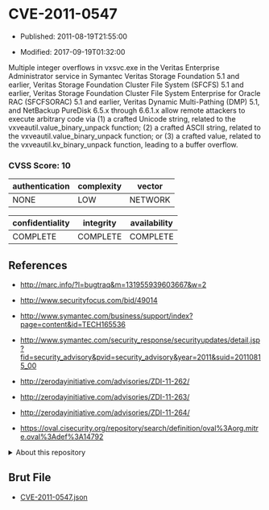 # CVE-2011-0547

- Published: 2011-08-19T21:55:00

- Modified: 2017-09-19T01:32:00

Multiple integer overflows in vxsvc.exe in the Veritas Enterprise Administrator service in Symantec Veritas Storage Foundation 5.1 and earlier, Veritas Storage Foundation Cluster File System (SFCFS) 5.1 and earlier, Veritas Storage Foundation Cluster File System Enterprise for Oracle RAC (SFCFSORAC) 5.1 and earlier, Veritas Dynamic Multi-Pathing (DMP) 5.1, and NetBackup PureDisk 6.5.x through 6.6.1.x allow remote attackers to execute arbitrary code via (1) a crafted Unicode string, related to the vxveautil.value_binary_unpack function; (2) a crafted ASCII string, related to the vxveautil.value_binary_unpack function; or (3) a crafted value, related to the vxveautil.kv_binary_unpack function, leading to a buffer overflow.

### CVSS Score: **10**

| authentication | complexity | vector |
| --- | --- | --- |
| NONE | LOW | NETWORK |

| confidentiality | integrity | availability |
| --- | --- | --- |
| COMPLETE | COMPLETE | COMPLETE |

## References

* http://marc.info/?l=bugtraq&m=131955939603667&w=2

* http://www.securityfocus.com/bid/49014

* http://www.symantec.com/business/support/index?page=content&id=TECH165536

* http://www.symantec.com/security_response/securityupdates/detail.jsp?fid=security_advisory&pvid=security_advisory&year=2011&suid=20110815_00

* http://zerodayinitiative.com/advisories/ZDI-11-262/

* http://zerodayinitiative.com/advisories/ZDI-11-263/

* http://zerodayinitiative.com/advisories/ZDI-11-264/

* https://oval.cisecurity.org/repository/search/definition/oval%3Aorg.mitre.oval%3Adef%3A14792

<details>
<summary>About this repository</summary> 

  This repository is part of the project [Live Hack CVE](https://github.com/Live-Hack-CVE). Main website can be found [www.live-hack.org](https://www.live-hack.org) 
  
  Made by [Sn0wAlice](https://github.com/Sn0wAlice) for the people that care about security and need to have a feed of the latest CVEs. Hope you enjoy it, don't forget to star the repo and follow me on [Twitter](https://twitter.com/Sn0wAlice) and [Github](https://github.com/Sn0wAlice). And that is my [personnal website](https://www.alice-snow.me/)

  - [Home Page](https://github.com/Live-Hack-CVE)
  - [Framework](https://github.com/Live-Hack-CVE/cve-framework)
  - [CVE database](https://github.com/Live-Hack-CVE/full_database)
  - [Changelog](https://github.com/Live-Hack-CVE/Changelog)
</details>

## Brut File

* [CVE-2011-0547.json](https://raw.githubusercontent.com/Live-Hack-CVE/full_database/main/cves/2011/CVE-2011-0547.json)

